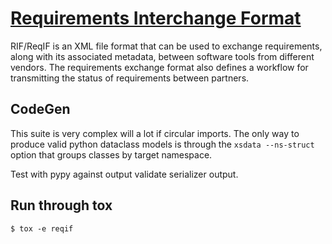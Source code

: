 # [Requirements Interchange Format](https://github.com/CONNECT-Solution/Common-Types/)

RIF/ReqIF is an XML file format that can be used to exchange requirements, along with
its associated metadata, between software tools from different vendors. The requirements
exchange format also defines a workflow for transmitting the status of requirements
between partners.


## CodeGen

This suite is very complex will a lot if circular imports. The only way to produce
valid python dataclass models is through the `xsdata --ns-struct` option that groups
classes by target namespace.

Test with pypy against output validate serializer output.

## Run through tox

```console
$ tox -e reqif
```

